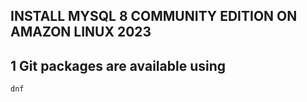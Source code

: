 
## INSTALL MYSQL 8 COMMUNITY EDITION ON AMAZON LINUX 2023

## 1 Git packages are available using 
```sh
dnf
```
